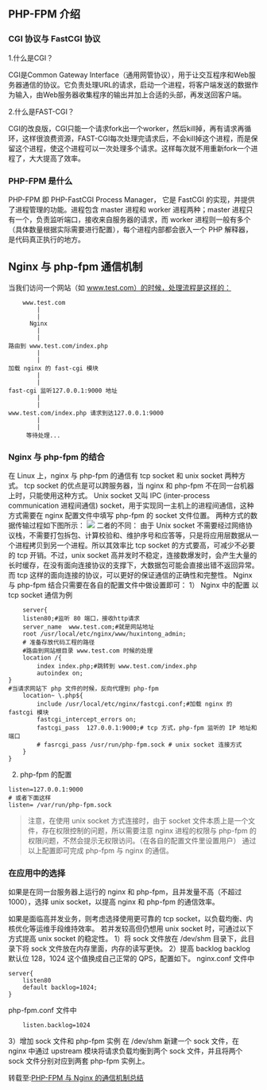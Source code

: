 
## PHP-FPM 介绍
### CGI 协议与 FastCGI 协议
1.什么是CGI？

CGI是Common Gateway Interface（通用网管协议），用于让交互程序和Web服务器通信的协议。它负责处理URL的请求，启动一个进程，将客户端发送的数据作为输入，由Web服务器收集程序的输出并加上合适的头部，再发送回客户端。

2.什么是FAST-CGI？

CGI的改良版，CGI只能一个请求fork出一个worker，然后kill掉，再有请求再循环，这样很浪费资源，FAST-CGI每次处理完请求后，不会kill掉这个进程，而是保留这个进程，使这个进程可以一次处理多个请求。这样每次就不用重新fork一个进程了，大大提高了效率。

### PHP-FPM 是什么
PHP-FPM 即 PHP-FastCGI Process Manager， 它是 FastCGI 的实现，并提供了进程管理的功能。进程包含 master 进程和 worker 进程两种；master 进程只有一个，负责监听端口，接收来自服务器的请求，而 worker 进程则一般有多个（具体数量根据实际需要进行配置），每个进程内部都会嵌入一个 PHP 解释器，是代码真正执行的地方。
## Nginx 与 php-fpm 通信机制
当我们访问一个网站（如 www.test.com）的时候，处理流程是这样的：
```
    www.test.com
        |
        |
      Nginx
        |
        |
路由到 www.test.com/index.php
        |
        |
加载 nginx 的 fast-cgi 模块
        |
        |
fast-cgi 监听127.0.0.1:9000 地址
        |
        |
www.test.com/index.php 请求到达127.0.0.1:9000
        |
        |
     等待处理...
```
### Nginx 与 php-fpm 的结合
在 Linux 上，nginx 与 php-fpm 的通信有 tcp socket 和 unix socket 两种方式。
tcp socket 的优点是可以跨服务器，当 nginx 和 php-fpm 不在同一台机器上时，只能使用这种方式。
Unix socket 又叫 IPC (inter-process communication 进程间通信) socket，用于实现同一主机上的进程间通信，这种方式需要在 nginx 配置文件中填写 php-fpm 的 socket 文件位置。
两种方式的数据传输过程如下图所示：
![](https://my-blog-cjh.oss-cn-shanghai.aliyuncs.com/20190128194727.png "")
二者的不同：
由于 Unix socket 不需要经过网络协议栈，不需要打包拆包、计算校验和、维护序号和应答等，只是将应用层数据从一个进程拷贝到另一个进程。所以其效率比 tcp socket 的方式要高，可减少不必要的 tcp 开销。不过，unix socket 高并发时不稳定，连接数爆发时，会产生大量的长时缓存，在没有面向连接协议的支撑下，大数据包可能会直接出错不返回异常。而 tcp 这样的面向连接的协议，可以更好的保证通信的正确性和完整性。
Nginx 与 php-fpm 结合只需要在各自的配置文件中做设置即可：
1） Nginx 中的配置
以 tcp socket 通信为例
```
    server{
    listen80;#监听 80 端口，接收http请求
    server_name  www.test.com;#就是网站地址
    root /usr/local/etc/nginx/www/huxintong_admin;
    # 准备存放代码工程的路径
    #路由到网站根目录 www.test.com 时候的处理
    location /{
        index index.php;#跳转到 www.test.com/index.php
        autoindex on;
}
#当请求网站下 php 文件的时候，反向代理到 php-fpm
    location~ \.php${
        include /usr/local/etc/nginx/fastcgi.conf;#加载 nginx 的 fastcgi 模块
        fastcgi_intercept_errors on;
        fastcgi_pass  127.0.0.1:9000;# tcp 方式，php-fpm 监听的 IP 地址和端口
        # fasrcgi_pass /usr/run/php-fpm.sock # unix socket 连接方式
    }
}
```
2) php-fpm 的配置
```
listen=127.0.0.1:9000
# 或者下面这样
listen= /var/run/php-fpm.sock
```
> 注意，在使用 unix socket 方式连接时，由于 socket 文件本质上是一个文件，存在权限控制的问题，所以需要注意 nginx 进程的权限与 php-fpm 的权限问题，不然会提示无权限访问。（在各自的配置文件里设置用户）
通过以上配置即可完成 php-fpm 与 nginx 的通信。
### 在应用中的选择
如果是在同一台服务器上运行的 nginx 和 php-fpm，且并发量不高（不超过 1000），选择 unix socket，以提高 nginx 和 php-fpm 的通信效率。

如果是面临高并发业务，则考虑选择使用更可靠的 tcp socket，以负载均衡、内核优化等运维手段维持效率。
若并发较高但仍想用 unix socket 时，可通过以下方式提高 unix socket 的稳定性。
1）将 sock 文件放在 /dev/shm 目录下，此目录下将 sock 文件放在内存里面，内存的读写更快。
2）提高 backlog
backlog 默认位 128，1024 这个值换成自己正常的 QPS，配置如下。
nginx.conf 文件中
```
server{
    listen80
    default backlog=1024;
}
```
php-fpm.conf 文件中
``` 
    listen.backlog=1024
```
3）增加 sock 文件和 php-fpm 实例
在 /dev/shm 新建一个 sock 文件，在 nginx 中通过 upstream 模块将请求负载均衡到两个 sock 文件，并且将两个 sock 文件分别对应到两套 php-fpm 实例上。

转载至:[PHP-FPM 与 Nginx 的通信机制总结]("https://learnku.com/articles/23694#a4de5c")
